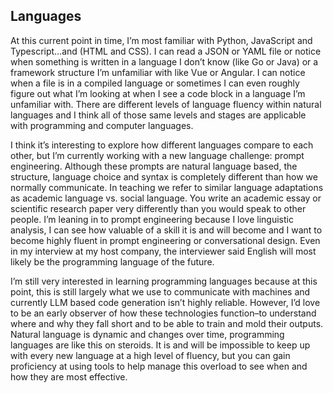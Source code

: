 ## Languages

At this current point in time, I’m most familiar with Python, JavaScript and Typescript…and (HTML and CSS). I can read a JSON or YAML file or notice when something is written in a language I don’t know (like Go or Java) or a framework structure I’m unfamiliar with like Vue or Angular. I can notice when a file is in a compiled language or sometimes I can even roughly figure out what I’m looking at when I see a code block in a language I’m unfamiliar with. There are different levels of language fluency within natural languages and I think all of those same levels and stages are applicable with programming and computer languages. 

I think it’s interesting to explore how different languages compare to each other, but I’m currently working with a new language challenge: prompt engineering. Although these prompts are natural language based, the structure, language choice and syntax is completely different than how we normally communicate. In teaching we refer to similar language adaptations as academic language vs. social language. You write an academic essay or scientific research paper very differently than you would speak to other people. I’m leaning in to prompt engineering because I love linguistic analysis, I can see how valuable of a skill it is and will become and I want to become highly fluent in prompt engineering or conversational design. Even in my interview at my host company, the interviewer said English will most likely be the programming language of the future. 

I’m still very interested in learning programming languages because at this point, this is still largely what we use to communicate with machines and currently LLM based code generation isn’t highly reliable. However, I’d love to be an early observer of how these technologies function–to understand where and why they fall short and to be able to train and mold their outputs. Natural language is dynamic and changes over time, programming languages are like this on steroids. It is and will be impossible to keep up with every new language at a high level of fluency, but you can gain proficiency at using tools to help manage this overload to see when and how they are most effective. 
